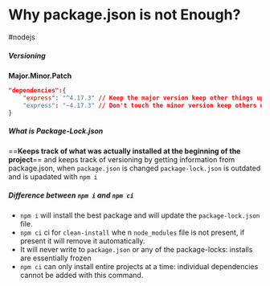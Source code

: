 # Why package.json is not Enough?
#nodejs

##### Versioning
**Major.Minor.Patch**

```json
"dependencies":{
	"express": "^4.17.3" // Keep the major version keep other things updated
	"express": "~4.17.3" // Don't touch the minor version keep others updated
}
```

##### What is Package-Lock.json

==**Keeps track of what was actually installed at the beginning of the project**== and keeps track of versioning by getting information from package.json, when `package.json` is changed `package-lock.json` is outdated and is upadated with `npm i`

##### Difference between `npm i`  and  `npm ci`
- `npm i` will  install the best package and  will update the `package-lock.json` file.
-  `npm ci`  ci for  `clean-install` whe n `node_modules` file is not present, if present it will remove it automatically.
- It will never write to `package.json` or any of the package-locks: installs are essentially frozen
-  `npm ci` can only install entire projects at a time: individual dependencies cannot be added with this command.